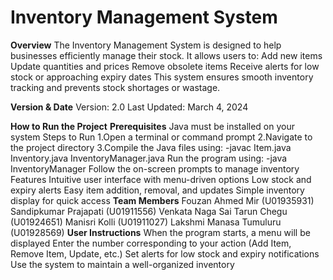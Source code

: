 # Inventory Management System
**Overview**
The Inventory Management System is designed to help businesses efficiently manage their stock. It allows users to:
Add new items
Update quantities and prices
Remove obsolete items
Receive alerts for low stock or approaching expiry dates
This system ensures smooth inventory tracking and prevents stock shortages or wastage.

**Version & Date**
Version: 2.0
Last Updated: March 4, 2024

**How to Run the Project**
**Prerequisites**
Java must be installed on your system
Steps to Run
1.Open a terminal or command prompt
2.Navigate to the project directory
3.Compile the Java files using:
-javac Item.java Inventory.java InventoryManager.java
Run the program using:
-java InventoryManager
Follow the on-screen prompts to manage inventory
Features
Intuitive user interface with menu-driven options
Low stock and expiry alerts
Easy item addition, removal, and updates
Simple inventory display for quick access
**Team Members**
Fouzan Ahmed Mir (U01935931)
Sandipkumar Prajapati (U01911556)
Venkata Naga Sai Tarun Chegu (U01924651)
Manisri Kolli (U01911027)
Lakshmi Manasa Tumuluru (U01928569)
**User Instructions**
When the program starts, a menu will be displayed
Enter the number corresponding to your action (Add Item, Remove Item, Update, etc.)
Set alerts for low stock and expiry notifications
Use the system to maintain a well-organized inventory
